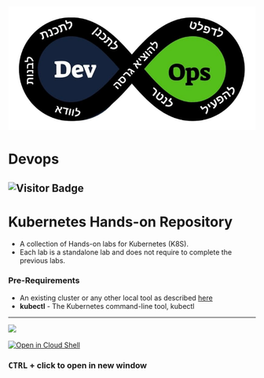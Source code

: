 ![](devops.jpeg)
# Devops

![Visitor Badge](https://visitor-badge.laobi.icu/badge?page_id=dmarshaltu.visitor-badge)
---

# Kubernetes Hands-on Repository

- A collection of Hands-on labs for Kubernetes (K8S).
- Each lab is a standalone lab and does not require to complete the previous labs.

### Pre-Requirements

- An existing cluster or any other local tool as described [here](https://kubernetes.io/docs/tasks/tools/)
- **kubectl** - The Kubernetes command-line tool, kubectl

---

![](./resources/lab.jpg)

[![Open in Cloud Shell](https://gstatic.com/cloudssh/images/open-btn.svg)](https://console.cloud.google.com/cloudshell/editor?cloudshell_git_repo=https://github.com/nirgeier/KubernetesLabs)

### **<kbd>CTRL</kbd> + click to open in new window**